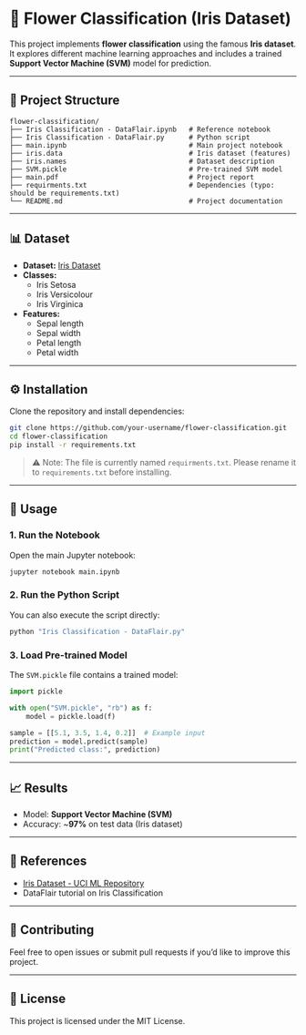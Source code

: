 # 🌸 Flower Classification (Iris Dataset)

This project implements **flower classification** using the famous **Iris dataset**.  
It explores different machine learning approaches and includes a trained **Support Vector Machine (SVM)** model for prediction.

---

## 📂 Project Structure

```
flower-classification/
├── Iris Classification - DataFlair.ipynb   # Reference notebook
├── Iris Classification - DataFlair.py      # Python script
├── main.ipynb                              # Main project notebook
├── iris.data                               # Iris dataset (features)
├── iris.names                              # Dataset description
├── SVM.pickle                              # Pre-trained SVM model
├── main.pdf                                # Project report
├── requirments.txt                         # Dependencies (typo: should be requirements.txt)
└── README.md                               # Project documentation
```

---

## 📊 Dataset

- **Dataset:** [Iris Dataset](https://archive.ics.uci.edu/ml/datasets/iris)  
- **Classes:**  
  - Iris Setosa  
  - Iris Versicolour  
  - Iris Virginica  
- **Features:**  
  - Sepal length  
  - Sepal width  
  - Petal length  
  - Petal width  

---

## ⚙️ Installation

Clone the repository and install dependencies:

```bash
git clone https://github.com/your-username/flower-classification.git
cd flower-classification
pip install -r requirements.txt
```

> ⚠️ Note: The file is currently named `requirments.txt`. Please rename it to `requirements.txt` before installing.

---

## 🚀 Usage

### 1. Run the Notebook
Open the main Jupyter notebook:
```bash
jupyter notebook main.ipynb
```

### 2. Run the Python Script
You can also execute the script directly:
```bash
python "Iris Classification - DataFlair.py"
```

### 3. Load Pre-trained Model
The `SVM.pickle` file contains a trained model:
```python
import pickle

with open("SVM.pickle", "rb") as f:
    model = pickle.load(f)

sample = [[5.1, 3.5, 1.4, 0.2]]  # Example input
prediction = model.predict(sample)
print("Predicted class:", prediction)
```

---

## 📈 Results

- Model: **Support Vector Machine (SVM)**  
- Accuracy: ~**97%** on test data (Iris dataset)  

---

## 📝 References

- [Iris Dataset - UCI ML Repository](https://archive.ics.uci.edu/ml/datasets/iris)  
- DataFlair tutorial on Iris Classification  

---

## 🤝 Contributing

Feel free to open issues or submit pull requests if you’d like to improve this project.

---

## 📄 License

This project is licensed under the MIT License.
